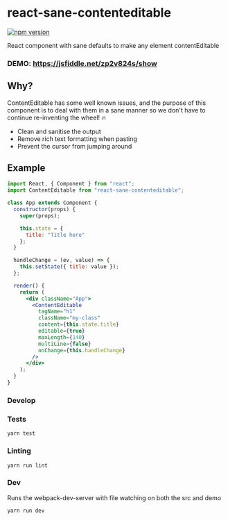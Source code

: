 # react-sane-contenteditable

[![npm version](https://badge.fury.io/js/react-sane-contenteditable.svg)](https://badge.fury.io/js/react-sane-contenteditable)

React component with sane defaults to make any element contentEditable

### **DEMO:** https://jsfiddle.net/zp2v824s/show

## Why?

ContentEditable has some well known issues, and the purpose of this component is to deal with them in a sane manner so we don't have to continue re-inventing the wheel! 🔥

* Clean and sanitise the output
* Remove rich text formatting when pasting
* Prevent the cursor from jumping around

## Example

```jsx
import React, { Component } from "react";
import ContentEditable from "react-sane-contenteditable";

class App extends Component {
  constructor(props) {
    super(props);

    this.state = {
      title: "Title here"
    };
  }

  handleChange = (ev, value) => {
    this.setState({ title: value });
  };

  render() {
    return (
      <div className="App">
        <ContentEditable
          tagName="h1"
          className="my-class"
          content={this.state.title}
          editable={true}
          maxLength={140}
          multiLine={false}
          onChange={this.handleChange}
        />
      </div>
    );
  }
}
```

### Develop

### Tests
`yarn test`

### Linting
`yarn run lint`

### Dev
Runs the webpack-dev-server with file watching on both the src and demo

`yarn run dev`

